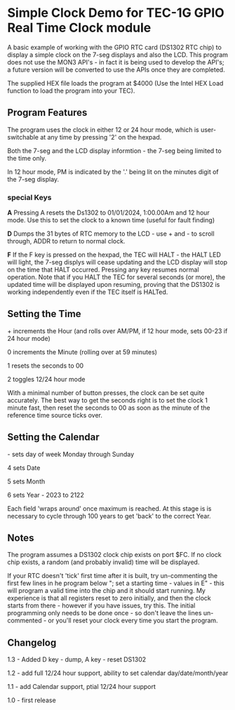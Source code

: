 # Simple Clock Demo for TEC-1G GPIO Real Time Clock module
A basic example of working with the GPIO RTC card (DS1302 RTC chip) to display a simple clock on the 7-seg displays and also the LCD. This program does not use the MON3 API's - in fact it is being used to develop the API's; a future version will be converted to use the APIs once they are completed.

The supplied HEX file loads the program at $4000 (Use the Intel HEX Load function to load the program into your TEC).

## Program Features
The program uses the clock in either 12 or 24 hour mode, which is user-switchable at any time by pressing '2' on the hexpad.

Both the 7-seg and the LCD display informtion - the 7-seg being limited to the time only.

In 12 hour mode, PM is indicated by the '.' being lit on the minutes digit of the 7-seg display.

### special Keys
**A** Pressing A resets the Ds1302 to 01/01/2024, 1:00.00Am and 12 hour mode. Use this to set the clock to a known time (useful for fault finding)

**D** Dumps the 31 bytes of RTC memory to the LCD - use + and - to scroll through, ADDR to return to normal clock.

**F**
If the F key is pressed on the hexpad, the TEC will HALT - the HALT LED will light, the 7-seg displys will cease updating and the LCD display will stop on the time that HALT occurred. Pressing any key resumes normal operation. Note that if you HALT the TEC for several seconds (or more), the updated time will be displayed upon resuming, proving that the DS1302 is working independently even if the TEC itself is HALTed.

## Setting the Time
\+ increments the Hour (and rolls over AM/PM, if 12 hour mode, sets 00-23 if 24 hour mode)

0 increments the Minute (rolling over at 59 minutes)

1 resets the seconds to 00

2 toggles 12/24 hour mode

With a minimal number of button presses, the clock can be set quite accurately. The best way to get the seconds right is to set the clock 1 minute fast, then reset the seconds to 00 as soon as the minute of the reference time source ticks over.

## Setting the Calendar
\- sets day of week Monday through Sunday

4 sets Date

5 sets Month

6 sets Year - 2023 to 2122

Each field 'wraps around' once maximum is reached. At this stage is is necessary to cycle through 100 years to get 'back' to the correct Year.

## Notes
The program assumes a DS1302 clock chip exists on port $FC. If no clock chip exists, a random (and probably invalid) time will be displayed.

If your RTC doesn't 'tick' first time after it is built, try un-commenting the first few lines in he program below "; set a starting time - values in E" - this will program a valid time into the chip and it should start running. My experience is that all registers reset to zero initially, and then the clock starts from there - however if you have issues, try this. The initial programming only needs to be done once - so don't leave the lines un-commented - or you'll reset your clock every time you start the program.

## Changelog
1.3 - Added D key - dump, A key - reset DS1302

1.2 - add full 12/24 hour support, ability to set calendar day/date/month/year

1.1 - add Calendar support, ptial 12/24 hour support

1.0 - first release
